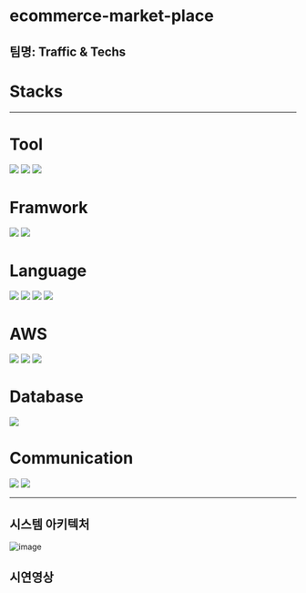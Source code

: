 # ecommerce-market-place
## 팀명: Traffic & Techs
  
  # <b>Stacks</b>
-------------
# Tool
<p>
  <img src="https://img.shields.io/badge/intellijidea-000000?style=for-the-badge&logo=intellijidea&logoColor=white">
  <img src="https://img.shields.io/badge/redis-DC382D?style=for-the-badge&logo=redis&logoColor=white">
  <img src="https://img.shields.io/badge/elasticsearch-005571?style=for-the-badge&logo=elasticsearch&logoColor=white">
</p>

# Framwork
<p>
  <img src="https://img.shields.io/badge/spring-6DB33F?style=for-the-badge&logo=spring&logoColor=white">
  <img src="https://img.shields.io/badge/springboot-6DB33F?style=for-the-badge&logo=springboot&logoColor=white">
</p>

# Language
<p>
  <img src="https://img.shields.io/badge/Java-007396?style=flat&logo=OpenJDK&logoColor=white">
  <img src="https://img.shields.io/badge/javascript-F7DF1E?style=flat&logo=javascript&logoColor=white">
  <img src="https://img.shields.io/badge/css3-1572B6?style=flat&logo=css3&logoColor=white">
  <img src="https://img.shields.io/badge/html5-E34F26?style=flat&logo=html5&logoColor=white">
</p>

# AWS
<p>
  <img src="https://img.shields.io/badge/amazonaws-232F3E?style=flat&logo=amazonaws&logoColor=white">
  <img src="https://img.shields.io/badge/amazonrds-527FFF?style=flat&logo=amazonrds&logoColor=white">
  <img src="https://img.shields.io/badge/amazonec2-FF9900?style=flat&logo=amazonec2&logoColor=white">
</p>


# Database
<p>
  <img src="https://img.shields.io/badge/mysql-4479A1?style=flat&logo=mysql&logoColor=white">
</p>

# Communication
<p>
  <img src="https://img.shields.io/badge/slack-4A154B?style=for-the-badge&logo=slack&logoColor=white">
  <img src="https://img.shields.io/badge/notion-000000?style=for-the-badge&logo=notion&logoColor=white">
</p>

---------

## 시스템 아키텍처
![image](https://github.com/Traffic-Techs/ecommerce-market-place/assets/40707686/cc48872c-3792-42d6-a0fb-30cbccc3505f)


## 시연영상

